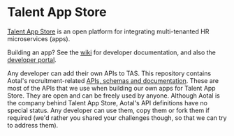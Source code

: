 Talent App Store
=======
[Talent App Store](http://www.talentappstore.com) is an open platform for integrating multi-tenanted HR microservices (apps).

Building an app? See the [wiki](https://github.com/talentappstore/tas-core-apis/wiki) for developer documentation, and also the [developer portal](https://developer.talentappstore.com).

Any developer can add their own APIs to TAS. This repository contains Aotal's recruitment-related [APIs, schemas and documentation](http://talentappstore.github.io/tas-tenant-apis/). These are most of the APIs that we use when building our own apps for Talent App Store. They are open and can be freely used by anyone. Although Aotal is the company behind Talent App Store, Aotal's API definitions have no special status. Any developer can use them, copy them or fork them if required (we'd rather you shared your challenges though, so that we can try to address them).
